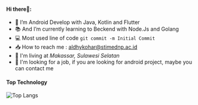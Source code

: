#### Hi there👋:


- 👷 I’m Android Develop with Java, Kotlin and Flutter
- 📚 And I’m currently learning to Beckend with Node.Js and Golang
- 💻 Most used line of code `git commit -m Initial Commit`
- 📥 How to reach me : aldhykohar@stimednp.ac.id
- 🚩 I'm living at _Makassar, Sulawesi Selatan_
- 📐 I'm looking for a job, if you are looking for android project, maybe you can contact me


#### Top Technology

![Top Langs](https://github-readme-stats.vercel.app/api/top-langs/?username=aldhykohar&layout=compact&theme=gotham)
